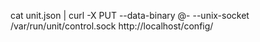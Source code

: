 cat unit.json | curl -X PUT --data-binary @- --unix-socket /var/run/unit/control.sock http://localhost/config/
